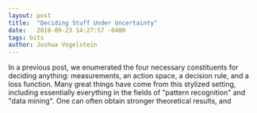 ```yaml
---
layout: post
title:  "Deciding Stuff Under Uncertainty"
date:   2018-09-23 14:27:57 -0400
tags: bits
author: Joshua Vogelstein
---
```


In a previous post, we enumerated the four necessary constituents for deciding anything: measurements, an action space, a decision rule, and a loss function.  Many great things have come from this stylized setting, including essentially everything in the fields of "pattern recognition" and "data mining". One can often obtain stronger theoretical results, and






<!-- 3. **Estimator** (or **learner**):  Something, or someone, must take as input the measurements, and output an action.  A human can do this, or a mechanical devise, or some combination of the two, e.g., a human operating a computer.  Note, however, that mechanical devises, on their own (at least for now), cannot estimate/learn without human intervention. -->
